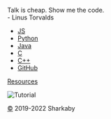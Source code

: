 Talk is cheap. Show me the code.  
\- Linus Torvalds

  

*   [JS](https://abyseku.github.io/js)
*   [Python](https://abyseku.github.io/py)
*   [Java](https://abyseku.github.io/j)
*   [C](https://abyseku.github.io/c)
*   [C++](https://abyseku.github.io/c++)
*   [GitHub](https://github.com/abyseku/abyseku.github.io)

[Resources](http://carlcheo.com/startcoding)

![Tutorial](https://media.discordapp.net/attachments/966681546130067466/975302827423445032/which-programming-language-should-i-learn-first-infographic_1.png)

[©](https://abyseku.github.io/+) 2019-2022 Sharkaby
